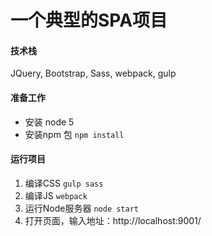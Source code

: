 # 一个典型的SPA项目
#### 技术栈
JQuery, Bootstrap, Sass, webpack, gulp

#### 准备工作
* 安装 node 5
* 安装npm 包 ```npm install```

#### 运行项目
1. 编译CSS ```gulp sass```
2. 编译JS ```webpack```
3. 运行Node服务器 ```node start```
4. 打开页面，输入地址：http://localhost:9001/

